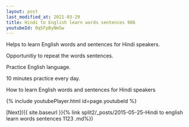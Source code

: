 ```yaml
---
layout: post
last_modified_at: 2021-03-29
title: Hindi to English learn words sentences 986 
youtubeId: 0q5FpByNmSw
---
```

 
 
Helps to learn English words and sentences for Hindi speakers.

Opportunitiy to repeat the words sentences. 

Practice English language. 
 
10 minutes practice every day. 
 
How to learn English words and sentences for Hindi speakers 
 
{% include youtubePlayer.html id=page.youtubeId %}
 
 
[Next]({{ site.baseurl }}{% link  split2/_posts/2015-05-25-Hindi to english learn words sentences 1123 .md%})
 
